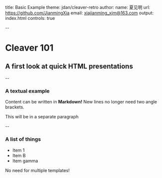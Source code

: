 title: Basic Example
theme: jdan/cleaver-retro
author:
  name: 夏见明
  url: https://github.com/JianmingXia
  email: xiajianming_xjm@163.com
output: index.html
controls: true

--

# Cleaver 101
## A first look at quick HTML presentations

--

### A textual example

Content can be written in **Markdown!** New lines no longer need two angle brackets.

This will be in a separate paragraph

--

### A list of things

* Item 1
* Item B
* Item gamma

No need for multiple templates!